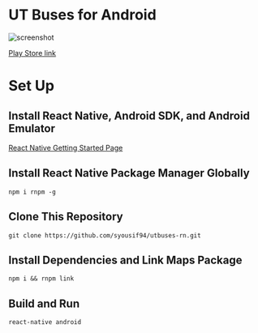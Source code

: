 # UT Buses for Android

![screenshot](https://i.imgur.com/py0xlid.png "Screenshot")

[Play Store link](https://play.google.com/store/apps/details?id=com.utbuses&hl=en)

# Set Up

## Install React Native, Android SDK, and Android Emulator

[React Native Getting Started Page](https://facebook.github.io/react-native/docs/getting-started.html#content)

## Install React Native Package Manager Globally

`npm i rnpm -g`

## Clone This Repository

`git clone https://github.com/syousif94/utbuses-rn.git`

## Install Dependencies and Link Maps Package

`npm i && rnpm link`

## Build and Run

`react-native android`
